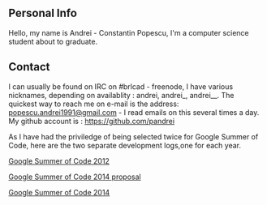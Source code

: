 ## Personal Info

Hello, my name is Andrei - Constantin Popescu, I'm a computer science
student about to graduate.

## Contact

I can usually be found on IRC on \#brlcad - freenode, I have various
nicknames, depending on availablity : andrei, andrei_, andrei__. The
quickest way to reach me on e-mail is the address:
popescu.andrei1991@gmail.com - I read emails on this several times a
day. My github account is : <https://github.com/pandrei>

As I have had the priviledge of being selected twice for Google Summer
of Code, here are the two separate development logs,one for each year.

[Google Summer of Code
2012](http://brlcad.org/wiki/User:Popescu.andrei1991/devlogs2012)

[Google Summer of Code 2014
proposal](http://brlcad.org/wiki/User:Popescu.andrei1991/proposal2014)

[Google Summer of Code
2014](http://brlcad.org/wiki/User:Popescu.andrei1991/devlogs2014)
